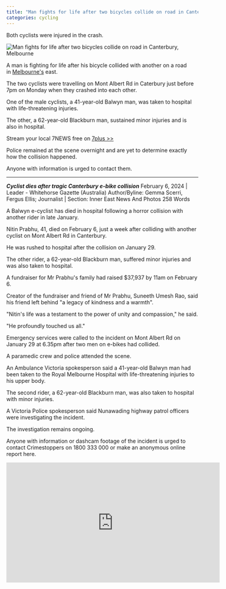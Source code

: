 ```yaml
---
title: "Man fights for life after two bicycles collide on road in Canterbury, Melbourne"
categories: cycling
---
```


Both cyclists were injured in the crash. 

![Man fights for life after two bicycles collide on road in Canterbury, Melbourne](/rockycape3/assets/images/phototwobicyclecollision.jpeg)  
 

A man is fighting for life after his bicycle collided with another on a road in [Melbourne's](https://7news.com.au/news/melbourne) east.

The two cyclists were travelling on Mont Albert Rd in Caterbury just before 7pm on Monday when they crashed into each other.

One of the male cyclists, a 41-year-old Balwyn man, was taken to hospital with life-threatening injuries.

The other, a 62-year-old Blackburn man, sustained minor injuries and is also in hospital.

Stream your local 7NEWS free on [7plus >>](https://7plus.com.au/news?utm_source=7NEWS&utm_medium=contextual-link&utm_campaign=news-articles)

Police remained at the scene overnight and are yet to determine exactly how the collision happened.

Anyone with information is urged to contact them.

-----------------------------------------------------------

***Cyclist dies after tragic Canterbury e-bike collision***
February 6, 2024 | Leader - Whitehorse Gazette (Australia)
Author/Byline: Gemma Scerri, Fergus Ellis; Journalist | Section: Inner East News And Photos
258 Words


A Balwyn e-cyclist has died in hospital following a horror collision with another rider in late January.

Nitin Prabhu, 41, died on February 6, just a week after colliding with another cyclist on Mont Albert Rd in Canterbury.

He was rushed to hospital after the collision on January 29.

The other rider, a 62-year-old Blackburn man, suffered minor injuries and was also taken to hospital.

A fundraiser for Mr Prabhu's family had raised $37,937 by 11am on February 6.

Creator of the fundraiser and friend of Mr Prabhu, Suneeth Umesh Rao, said his friend left behind "a legacy of kindness and a warmth".

"Nitin's life was a testament to the power of unity and compassion," he said.

"He profoundly touched us all."

Emergency services were called to the incident on Mont Albert Rd on January 29 at 6.35pm after two men on e-bikes had collided.

A paramedic crew and police attended the scene.

An Ambulance Victoria spokesperson said a 41-year-old Balwyn man had been taken to the Royal Melbourne Hospital with life-threatening injuries to his upper body.

The second rider, a 62-year-old Blackburn man, was also taken to hospital with minor injuries.

A Victoria Police spokesperson said Nunawading highway patrol officers were investigating the incident.

The investigation remains ongoing.

Anyone with information or dashcam footage of the incident is urged to contact Crimestoppers on 1800 333 000 or make an anonymous online report here.

<iframe width="560" height="315" src="https://www.youtube.com/embed/-4dapm9AnfU?si=Ma22T0XAE3mkRgCp" title="YouTube video player" frameborder="0" allow="accelerometer; autoplay; clipboard-write; encrypted-media; gyroscope; picture-in-picture; web-share" allowfullscreen></iframe>